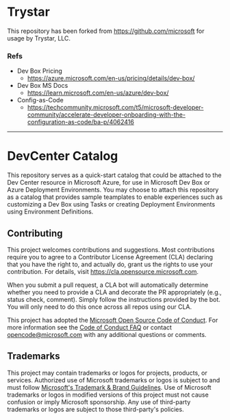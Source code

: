 # Trystar
This repository has been forked from https://github.com/microsoft for usage by Trystar, LLC.

### Refs
- Dev Box Pricing
    - https://azure.microsoft.com/en-us/pricing/details/dev-box/
- Dev Box MS Docs
    - https://learn.microsoft.com/en-us/azure/dev-box/
- Config-as-Code
    - https://techcommunity.microsoft.com/t5/microsoft-developer-community/accelerate-developer-onboarding-with-the-configuration-as-code/ba-p/4062416
_________________________

# DevCenter Catalog

This repository serves as a quick-start catalog that could be attached to the Dev Center resource in Microsoft Azure, for use in Microsoft Dev Box or Azure Deployment Environments. You may choose to attach this repository as a catalog that provides sample teamplates to enable experiences such as customizing a Dev Box using Tasks or creating Deployment Environments using Environment Definitions.

## Contributing

This project welcomes contributions and suggestions.  Most contributions require you to agree to a
Contributor License Agreement (CLA) declaring that you have the right to, and actually do, grant us
the rights to use your contribution. For details, visit https://cla.opensource.microsoft.com.

When you submit a pull request, a CLA bot will automatically determine whether you need to provide
a CLA and decorate the PR appropriately (e.g., status check, comment). Simply follow the instructions
provided by the bot. You will only need to do this once across all repos using our CLA.

This project has adopted the [Microsoft Open Source Code of Conduct](https://opensource.microsoft.com/codeofconduct/).
For more information see the [Code of Conduct FAQ](https://opensource.microsoft.com/codeofconduct/faq/) or
contact [opencode@microsoft.com](mailto:opencode@microsoft.com) with any additional questions or comments.

## Trademarks

This project may contain trademarks or logos for projects, products, or services. Authorized use of Microsoft 
trademarks or logos is subject to and must follow 
[Microsoft's Trademark & Brand Guidelines](https://www.microsoft.com/en-us/legal/intellectualproperty/trademarks/usage/general).
Use of Microsoft trademarks or logos in modified versions of this project must not cause confusion or imply Microsoft sponsorship.
Any use of third-party trademarks or logos are subject to those third-party's policies.

